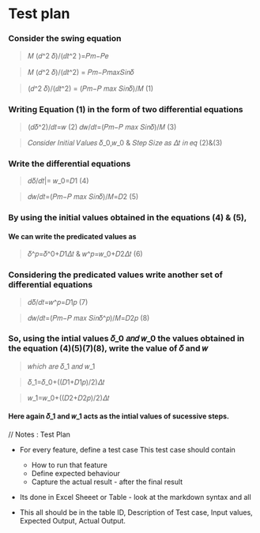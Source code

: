 # Test plan

### Consider the swing equation 

>𝑀 (𝑑^2 𝛿)/(ⅆ𝑡^2 )=𝑃𝑚−𝑃𝑒

>𝑀 (𝑑^2 𝛿)/(ⅆ𝑡^2) = 𝑃𝑚−𝑃𝑚𝑎𝑥𝑆𝑖𝑛𝛿

>(𝑑^2 𝛿)/(ⅆ𝑡^2) = (𝑃𝑚−𝑃 𝑚𝑎𝑥 𝑆𝑖𝑛𝛿)/𝑀   (1)

### Writing Equation (1) in the form of two differential equations

>(𝑑𝛿^2)/𝑑𝑡=𝑤 (2) 𝑑𝑤/𝑑𝑡=(𝑃𝑚−𝑃 𝑚𝑎𝑥 𝑆𝑖𝑛𝛿)/𝑀  (3)

>𝐶𝑜𝑛𝑠𝑖𝑑𝑒𝑟 𝐼𝑛𝑖𝑡𝑖𝑎𝑙 𝑉𝑎𝑙𝑢𝑒𝑠 𝛿_0,𝑤_0  & 𝑆𝑡𝑒𝑝 𝑆𝑖𝑧𝑒 𝑎𝑠 𝛥𝑡 𝑖𝑛 𝑒𝑞 (2)&(3) 

### Write the differential equations

>𝑑𝛿/𝑑𝑡|= 𝑤_0=𝐷1 (4)

>𝑑𝑤/𝑑𝑡=(𝑃𝑚−𝑃 𝑚𝑎𝑥 𝑆𝑖𝑛𝛿)/𝑀=𝐷2 (5)

### By using the initial values obtained in the equations (4)  & (5),  

#### We can write the predicated values as

>𝛿^𝑝=𝛿^0+𝐷1𝛥𝑡 & 𝑤^𝑝=𝑤_0+𝐷2𝛥𝑡 (6)

### Considering the predicated values write another set of differential equations 

>𝑑𝛿/𝑑𝑡=𝑤^𝑝=𝐷1𝑝 (7)  

>𝑑𝑤/𝑑𝑡=(𝑃𝑚−𝑃 𝑚𝑎𝑥 𝑆𝑖𝑛𝛿^𝑝)/𝑀=𝐷2𝑝 (8) 

### So, using the intial values  𝛿_0  𝑎𝑛𝑑 𝑤_0  the values obtained in the equation (4)(5)(7)(8), write the value of 𝛿 and 𝑤 

>𝑤ℎ𝑖𝑐ℎ 𝑎𝑟𝑒 𝛿_1  𝑎𝑛𝑑 𝑤_1

>𝛿_1=𝛿_0+((𝐷1+𝐷1𝑝)/2)𝛥𝑡      

> 𝑤_1=𝑤_0+((𝐷2+𝐷2𝑝)/2)𝛥𝑡

#### Here again 𝛿_1 and 𝑤_1  acts as the intial values of sucessive steps.



// Notes : Test Plan
* For every feature, define a test case
This test case should contain
    * How to run that feature
    * Define expected behaviour
    * Capture the actual result - after the final result

* Its done in Excel Sheeet or Table - look at the markdown syntax and all
*  This all should be in the table ID, Description of Test case, Input values, Expected Output, Actual Output. 


